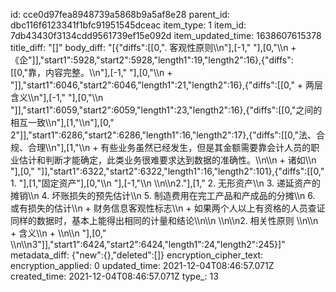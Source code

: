 id: cce0d97fea8948739a5868b9a5af8e28
parent_id: dbc116f6123341f1bfc91951545dceac
item_type: 1
item_id: 7db43430f3134cdd9561739ef15e092d
item_updated_time: 1638607615378
title_diff: "[]"
body_diff: "[{\"diffs\":[[0,\". 客观性原则\\\n\"],[-1,\"   \"],[0,\"\\\n   + 《企\"]],\"start1\":5928,\"start2\":5928,\"length1\":19,\"length2\":16},{\"diffs\":[[0,\"靠，内容完整。\\\n\"],[-1,\"     \"],[0,\"\\\n     + \"]],\"start1\":6046,\"start2\":6046,\"length1\":21,\"length2\":16},{\"diffs\":[[0,\" + 两层含义\\\n\"],[-1,\"       \"],[0,\"\\\n       \"]],\"start1\":6059,\"start2\":6059,\"length1\":23,\"length2\":16},{\"diffs\":[[0,\"之间的相互一致\\\n\"],[1,\"\\\n\"],[0,\"       2\"]],\"start1\":6286,\"start2\":6286,\"length1\":16,\"length2\":17},{\"diffs\":[[0,\"法、合规、合理\\\n\"],[1,\"\\\n          + 有些业务虽然已经发生，但是其金额需要靠会计人员的职业估计和判断才能确定，此类业务很难要求达到数据的准确性。\\\n\\\n          + 诸如\\\n  \"],[0,\"        \"]],\"start1\":6322,\"start2\":6322,\"length1\":16,\"length2\":101},{\"diffs\":[[0,\" 1. \"],[1,\"固定资产\"],[0,\"\\\n     \"],[-1,\"\\\n     \\\n\\\n2.\"],[1,\"       2. 无形资产\\\n            3. 递延资产的摊销\\\n            4. 坏账损失的预先估计\\\n            5. 制造费用在完工产品和产成品的分摊\\\n            6. 或有损失的估计\\\n          + 财务信息客观性标志\\\n            + 如果两个人以上有资格的人员查证同样的数据时，基本上能得出相同的计量和结论\\\n\\\n     \\\n\\\n2. 相关性原则 \\\n\\\n   + 含义\\\n   + \\\n\\\n  \"],[0,\" \\\n\\\n3\"]],\"start1\":6424,\"start2\":6424,\"length1\":24,\"length2\":245}]"
metadata_diff: {"new":{},"deleted":[]}
encryption_cipher_text: 
encryption_applied: 0
updated_time: 2021-12-04T08:46:57.071Z
created_time: 2021-12-04T08:46:57.071Z
type_: 13